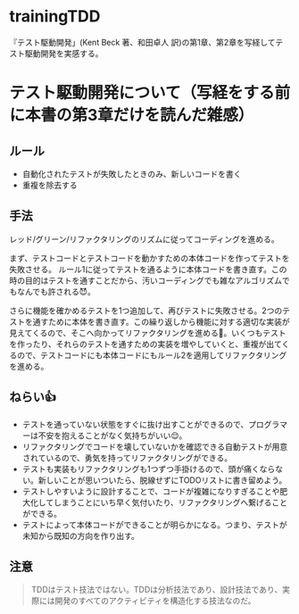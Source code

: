 # trainingTDD

『テスト駆動開発」(Kent Beck 著、和田卓人 訳)の第1章、第2章を写経してテスト駆動開発を実感する。

# テスト駆動開発について（写経をする前に本書の第3章だけを読んだ雑感）

## ルール

- 自動化されたテストが失敗したときのみ、新しいコードを書く
- 重複を除去する

## 手法
レッド/グリーン/リファクタリングのリズムに従ってコーディングを進める。

まず、テストコードとテストコードを動かすための本体コードを作ってテストを失敗させる。
ルール1に従ってテストを通るように本体コードを書き直す。この時の目的はテストを通すことだから、汚いコーディングでも雑なアルゴリズムでもなんでも許される:smiling_imp:。

さらに機能を確かめるテストを1つ追加して、再びテストに失敗させる。2つのテストを通すために本体を書き直す。この繰り返しから機能に対する適切な実装が見えてくるので、そこへ向かってリファクタリングを進める:running:。いくつもテストを作ったり、それらのテストを通すための実装を増やしていくと、重複が出てくるので、テストコードにも本体コードにもルール2を適用してリファクタリングを進める。

## ねらい:thumbsup:

- テストを通っていない状態をすぐに抜け出すことができるので、プログラマーは不安を抱えることがなく気持ちがいい:relieved:。
- リファクタリングでコードを壊していないかを確認できる自動テストが用意されているので、勇気を持ってリファクタリングができる。
- テストも実装もリファクタリングも1つずつ手掛けるので、頭が痛くならない。新しいことが思いついたら、脱線せずにTODOリストに書き留めよう。
- テストしやすいように設計することで、コードが複雑になりすぎることや肥大化してしまうことにいち早く気付いたり、リファクタリングへ繋げることができる。
- テストによって本体コードができることが明らかになる。つまり、テストが未知から既知の方向を作り出す。

## 注意

> TDDはテスト技法ではない。TDDは分析技法であり、設計技法であり、実際には開発のすべてのアクティビティを構造化する技法なのだ。